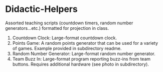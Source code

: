 # Didactic-Helpers
Assorted teaching scripts (countdown timers, random number generators...etc.) formatted for projection in class.

1. Countdown Clock: Large-format countdown clock.
2. Points Game: A random points generator that can be used for a variety of games. Example provided in subdirectory readme.
3. Random Number Generator: Large-format random number generator.
4. Team Buzz In: Large-format program reporting buzz-ins from team buttons. Requires additional hardware (see photo in subdirectory). 
